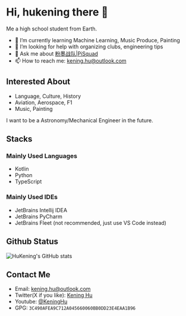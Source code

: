 # Hi, hukening there 👋

Me a high school student from Earth.

- 🌱 I’m currently learning Machine Learning, Music Produce, Painting
- 🤔 I’m looking for help with organizing clubs, engineering tips
- 💬 Ask me about [粉墨战队|PiSquad](https://github.com/ThePiSquad)
- 📫 How to reach me: [kening.hu@outlook.com](mailto:kening.hu@outlook.com)

## Interested About

- Language, Culture, History
- Aviation, Aerospace, F1
- Music, Painting

I want to be a Astronomy/Mechanical Engineer in the future.

## Stacks

### Mainly Used Languages

- Kotlin
- Python
- TypeScript

### Mainly Used IDEs

- JetBrains Intellij IDEA
- JetBrains PyCharm
- JetBrains Fleet (not recommended, just use VS Code instead)

## Github Status

![HuKening's GitHub stats](https://github-readme-stats.vercel.app/api?username=Tokyo469&show_icons=true&theme=transparent)

## Contact Me

- Email: [kening.hu@outlook.com](mailto:kening.hu@outlook.com)
- Twitter(X if you like): [Kening Hu](https://twitter.com/KeningHu)
- Youtube: [@KeningHu](https://www.youtube.com/@KeningHu)
- GPG: `3C490AFEA9C712A045660060BB0DD23E4EAA1B96`
